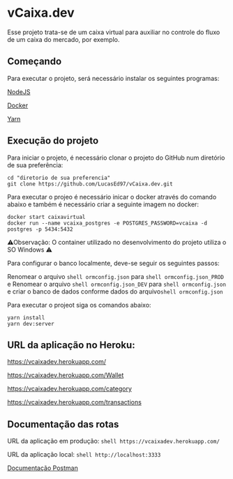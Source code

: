 # vCaixa.dev

Esse projeto trata-se de um caixa virtual para auxiliar no controle do fluxo de um caixa do mercado, por exemplo. 

## Começando
Para executar o projeto, será necessário instalar os seguintes programas:

[NodeJS](https://nodejs.org/pt-br/download/)

[Docker](https://docs.docker.com/docker-for-windows/install/)

[Yarn](https://classic.yarnpkg.com/en/docs/install#windows-stable)

## Execução do projeto
Para iniciar o projeto, é necessário clonar o projeto do GitHub num diretório de sua preferência:

```shell
cd "diretorio de sua preferencia"
git clone https://github.com/LucasEd97/vCaixa.dev.git
```

Para executar o projeo é necessário inicar o docker através do comando abaixo e também é necessário criar a seguinte imagem no docker: 

```shell
docker start caixavirtual
docker run --name vcaixa_postgres -e POSTGRES_PASSWORD=vcaixa -d postgres -p 5434:5432
```
⚠Observação: O container utilizado no desenvolvimento do projeto utiliza o SO Windows ⚠

Para configurar o banco localmente, deve-se seguir os seguintes passos:

Renomear o arquivo ```shell ormconfig.json``` para ```shell ormconfig.json_PROD``` e 
Renomear o arquivo ```shell ormconfig.json_DEV``` para ```shell ormconfig.json``` e criar o banco de dados conforme dados do arquivo```shell ormconfig.json ```

Para executar o projeot siga os comandos abaixo:

```shell
yarn install
yarn dev:server
```

## URL da aplicação no Heroku:
https://vcaixadev.herokuapp.com/

https://vcaixadev.herokuapp.com/Wallet

https://vcaixadev.herokuapp.com/category

https://vcaixadev.herokuapp.com/transactions


## Documentação das rotas

URL da aplicação em produção: ```shell https://vcaixadev.herokuapp.com/```

URL da aplicação local: ```shell http://localhost:3333```

[Documentação Postman](https://documenter.getpostman.com/view/12464400/T1LVA4to?version=latest)

